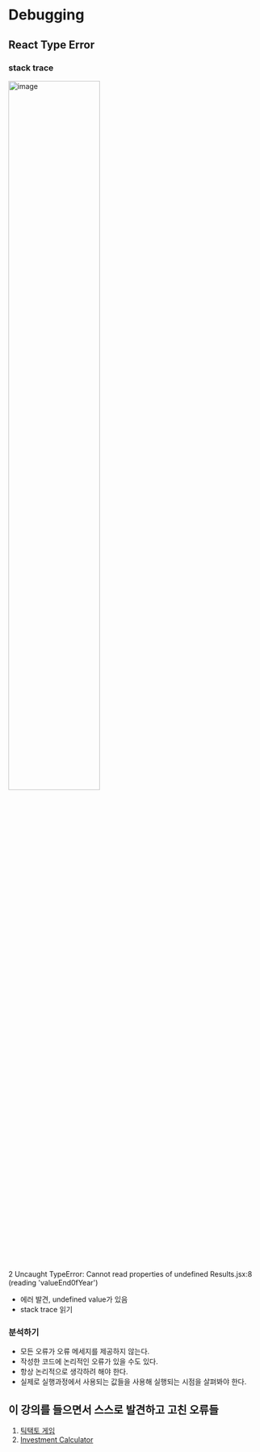 # Debugging

## React Type Error

### stack trace

<img src="https://github.com/ash9river/React-Learned/assets/121378532/c9f18380-eec7-4657-8631-5bfd04d8ffc8" alt="image" width="60%" height="60%">


2 Uncaught TypeError: Cannot read properties of undefined Results.jsx:8 (reading 'valueEnd0fYear')

- 에러 발견, undefined value가 있음
- stack trace 읽기

### 분석하기

- 모든 오류가 오류 메세지를 제공하지 않는다.
- 작성한 코드에 논리적인 오류가 있을 수도 있다.
- 항상 논리적으로 생각하려 해야 한다.
- 실제로 실행과정에서 사용되는 값들을 사용해 실행되는 시점을 살펴봐야 한다.


## 이 강의를 들으면서 스스로 발견하고 고친 오류들

1. [틱택토 게임](https://github.com/ash9river/React-Learned/tree/main/section04#%EA%B0%95%EC%9D%98%EC%97%90%EC%84%9C-%EA%B3%A0%EC%B9%98%EC%A7%80-%EC%95%8A%EC%9D%80-%EC%98%A4%EB%A5%98)
2. [Investment Calculator](https://github.com/ash9river/React-Learned/tree/main/section05)

